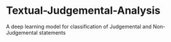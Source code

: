 # Textual-Judgemental-Analysis
A deep learning model for classification of Judgemental and Non-Judgemental statements
